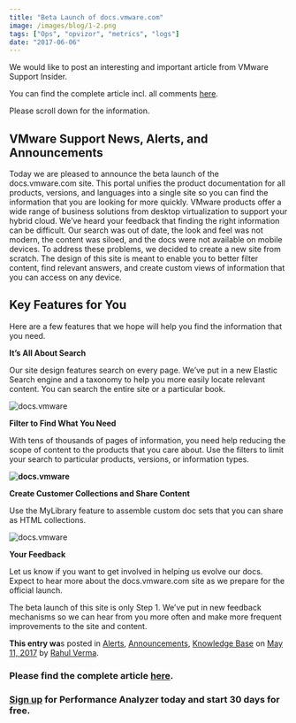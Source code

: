 ```yaml
---
title: "Beta Launch of docs.vmware.com"
image: /images/blog/1-2.png
tags: ["Ops", "opvizor", "metrics", "logs"]
date: "2017-06-06"
---
```


We would like to post an interesting and important article from VMware Support Insider.

You can find the complete article incl. all comments [here](https://blogs.vmware.com/kb/2017/05/beta-launch-doc-vmware-com.html).

Please scroll down for the information.

## VMware Support News, Alerts, and Announcements

Today we are pleased to announce the beta launch of the docs.vmware.com site. This portal unifies the product documentation for all products, versions, and languages into a single site so you can find the information that you are looking for more quickly. VMware products offer a wide range of business solutions from desktop virtualization to support your hybrid cloud. We’ve heard your feedback that finding the right information can be difficult. Our search was out of date, the look and feel was not modern, the content was siloed, and the docs were not available on mobile devices. To address these problems, we decided to create a new site from scratch. The design of this site is meant to enable you to better filter content, find relevant answers, and create custom views of information that you can access on any device.

## Key Features for You

Here are a few features that we hope will help you find the information that you need.

**It’s All About Search**

Our site design features search on every page. We’ve put in a new Elastic Search engine and a taxonomy to help you more easily locate relevant content. You can search the entire site or a particular book.

![docs.vmware](/images/blog/1-2.png)

**Filter to Find What You Need**

With tens of thousands of pages of information, you need help reducing the scope of content to the products that you care about. Use the filters to limit your search to particular products, versions, or information types.

**![docs.vmware](/images/blog/2-1.png)**

**Create Customer Collections and Share Content**

Use the MyLibrary feature to assemble custom doc sets that you can share as HTML collections.

![docs.vmware](/images/blog/3-1.png)

**Your Feedback**

Let us know if you want to get involved in helping us evolve our docs. Expect to hear more about the docs.vmware.com site as we prepare for the official launch.

The beta launch of this site is only Step 1. We’ve put in new feedback mechanisms so we can hear from you more often and make more frequent improvements to the site and content.

**This entry wa**s posted in [Alerts](https://blogs.vmware.com/kb/alerts), [Announcements](https://blogs.vmware.com/kb/announcements), [Knowledge Base](https://blogs.vmware.com/kb/knowledge-base) on [May 11, 2017](https://blogs.vmware.com/kb/2017/05/beta-launch-doc-vmware-com.html "1:48 pm") by [Rahul Verma](https://blogs.vmware.com/kb/author/rahul_verma "View all posts by Rahul Verma").

### Please find the complete article [here](https://blogs.vmware.com/kb/2017/05/beta-launch-doc-vmware-com.html).

### [Sign up](http://try.opvizor.com/opvizor-perfanalyzer-product-page/) for Performance Analyzer today and start 30 days for free.
